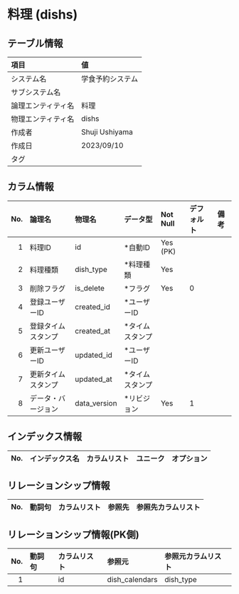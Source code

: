 # 料理 (dishs)

## テーブル情報

| 項目                           | 値                                                                                                   |
|:-------------------------------|:-----------------------------------------------------------------------------------------------------|
| システム名                     | 学食予約システム                                                                                     |
| サブシステム名                 |                                                                                                      |
| 論理エンティティ名             | 料理                                                                                                 |
| 物理エンティティ名             | dishs                                                                                                |
| 作成者                         | Shuji Ushiyama                                                                                       |
| 作成日                         | 2023/09/10                                                                                           |
| タグ                           |                                                                                                      |



## カラム情報

| No. | 論理名                         | 物理名                         | データ型                       | Not Null | デフォルト           | 備考                           |
|----:|:-------------------------------|:-------------------------------|:-------------------------------|:---------|:---------------------|:-------------------------------|
|   1 | 料理ID                         | id                             | *自動ID                        | Yes (PK) |                      |                                |
|   2 | 料理種類                       | dish_type                      | *料理種類                      | Yes      |                      |                                |
|   3 | 削除フラグ                     | is_delete                      | *フラグ                        | Yes      | 0                    |                                |
|   4 | 登録ユーザーID                 | created_id                     | *ユーザーID                    |          |                      |                                |
|   5 | 登録タイムスタンプ             | created_at                     | *タイムスタンプ                |          |                      |                                |
|   6 | 更新ユーザーID                 | updated_id                     | *ユーザーID                    |          |                      |                                |
|   7 | 更新タイムスタンプ             | updated_at                     | *タイムスタンプ                |          |                      |                                |
|   8 | データ・バージョン             | data_version                   | *リビジョン                    | Yes      | 1                    |                                |



## インデックス情報

| No. | インデックス名                 | カラムリスト                             | ユニーク   | オプション                     | 
|----:|:-------------------------------|:-----------------------------------------|:-----------|:-------------------------------|



## リレーションシップ情報

| No. | 動詞句                         | カラムリスト                             | 参照先                         | 参照先カラムリスト                       |
|----:|:-------------------------------|:-----------------------------------------|:-------------------------------|:-----------------------------------------|



## リレーションシップ情報(PK側)

| No. | 動詞句                         | カラムリスト                             | 参照元                         | 参照元カラムリスト                       |
|----:|:-------------------------------|:-----------------------------------------|:-------------------------------|:-----------------------------------------|
|   1 |                                | id                                       | dish_calendars                 | dish_type                                |


